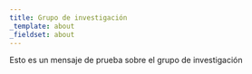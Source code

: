 ```yaml
---
title: Grupo de investigación
_template: about
_fieldset: about
---
```

Esto es un mensaje de prueba sobre el grupo de investigación